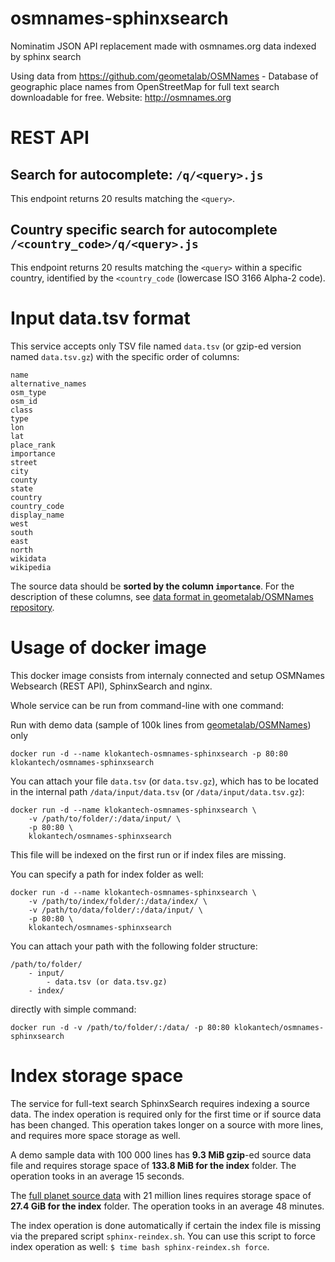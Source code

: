 # osmnames-sphinxsearch

Nominatim JSON API replacement made with osmnames.org data indexed by sphinx search

Using data from https://github.com/geometalab/OSMNames - Database of geographic place names from OpenStreetMap for full text search downloadable for free. Website: http://osmnames.org


# REST API

## Search for autocomplete: `/q/<query>.js`

This endpoint returns 20 results matching the `<query>`.


## Country specific search for autocomplete `/<country_code>/q/<query>.js`

This endpoint returns 20 results matching the `<query>` within a specific country, identified by the `<country_code` (lowercase ISO 3166 Alpha-2 code).


# Input data.tsv format

This service accepts only TSV file named `data.tsv` (or gzip-ed version named `data.tsv.gz`)
 with the specific order of columns:

```
name
alternative_names
osm_type
osm_id
class
type
lon
lat
place_rank
importance
street
city
county
state
country
country_code
display_name
west
south
east
north
wikidata
wikipedia
```

The source data should be **sorted by the column `importance`**.
For the description of these columns, see [data format in geometalab/OSMNames repository](https://github.com/geometalab/OSMNames#data-format-of-tsv-export-of-osmnames).


# Usage of docker image

This docker image consists from internaly connected and setup OSMNames Websearch (REST API), SphinxSearch and nginx.

Whole service can be run from command-line with one command:

Run with demo data (sample of 100k lines from [geometalab/OSMNames](https://github.com/OSMNames/OSMNames/releases/tag/v1.1)) only

```
docker run -d --name klokantech-osmnames-sphinxsearch -p 80:80 klokantech/osmnames-sphinxsearch
```

You can attach your file `data.tsv` (or `data.tsv.gz`), which has to be located in the internal path `/data/input/data.tsv` (or `/data/input/data.tsv.gz`):

```
docker run -d --name klokantech-osmnames-sphinxsearch \
    -v /path/to/folder/:/data/input/ \
    -p 80:80 \
    klokantech/osmnames-sphinxsearch
```

This file will be indexed on the first run or if index files are missing.

You can specify a path for index folder as well:

```
docker run -d --name klokantech-osmnames-sphinxsearch \
    -v /path/to/index/folder/:/data/index/ \
    -v /path/to/data/folder/:/data/input/ \
    -p 80:80 \
    klokantech/osmnames-sphinxsearch
```

You can attach your path with the following folder structure:

```
/path/to/folder/
    - input/
        - data.tsv (or data.tsv.gz)
    - index/
```

directly with simple command:

```
docker run -d -v /path/to/folder/:/data/ -p 80:80 klokantech/osmnames-sphinxsearch
```

# Index storage space

The service for full-text search SphinxSearch requires indexing a source data.
The index operation is required only for the first time or if source data has been changed.
This operation takes longer on a source with more lines, and requires more space storage as well.

A demo sample data with 100 000 lines has **9.3 MiB gzip**-ed source data file and requires storage space of **133.8 MiB for the index** folder. The operation tooks in an average 15 seconds.

The [full planet source data](https://github.com/OSMNames/OSMNames/releases/download/v1.1/planet-latest.tsv.gz) with 21 million lines requires storage space of **27.4 GiB for the index** folder. The operation tooks in an average 48 minutes.

The index operation is done automatically if certain the index file is missing via the prepared script `sphinx-reindex.sh`. You can use this script to force index operation as well: `$ time bash sphinx-reindex.sh force`.
